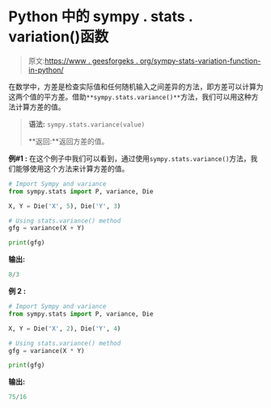 # Python 中的 sympy . stats . variation()函数

> 原文:[https://www . geesforgeks . org/sympy-stats-variation-function-in-python/](https://www.geeksforgeeks.org/sympy-stats-variance-function-in-python/)

在数学中，方差是检查实际值和任何随机输入之间差异的方法，即方差可以计算为这两个值的平方差。借助`**sympy.stats.variance()**`方法，我们可以用这种方法计算方差的值。

> **语法:** `sympy.stats.variance(value)`
> 
> **返回:**返回方差的值。

**例#1 :**
在这个例子中我们可以看到，通过使用`sympy.stats.variance()`方法，我们能够使用这个方法来计算方差的值。

```py
# Import Sympy and variance
from sympy.stats import P, variance, Die

X, Y = Die('X', 5), Die('Y', 3)

# Using stats.variance() method
gfg = variance(X + Y)

print(gfg)
```

**输出:**

```py
8/3

```

**例 2 :**

```py
# Import Sympy and variance
from sympy.stats import P, variance, Die

X, Y = Die('X', 2), Die('Y', 4)

# Using stats.variance() method
gfg = variance(X * Y)

print(gfg)
```

**输出:**

```py
75/16

```